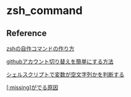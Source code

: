 # zsh_command



## Reference 

[zshの自作コマンドの作り方](https://wemo.tech/3949)

[githubアカウント切り替えを簡単にする方法](https://zenn.dev/manhattan_code/articles/0317_engineer_community) 

[シェルスクリプトで変数が空文字列かを判断する](https://salumarine.com/check-if-variable-holds-empty-string-in-shell/) 

[[:missing]がでる原因](https://teratail.com/questions/164839) 
